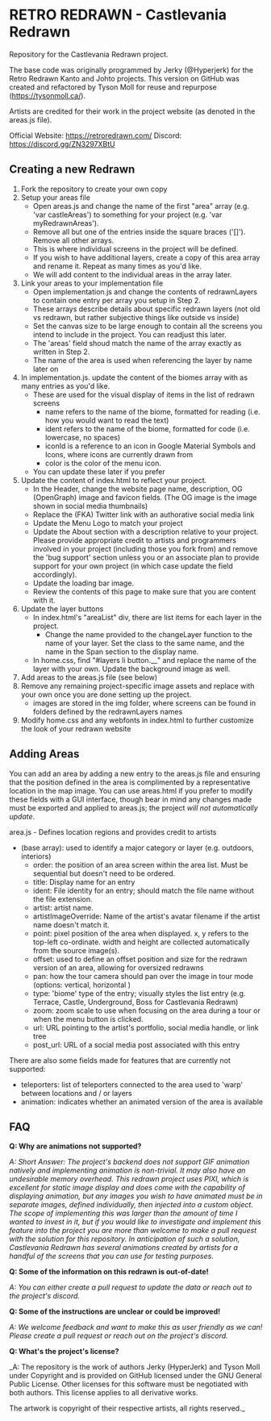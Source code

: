 # RETRO REDRAWN - Castlevania Redrawn

Repository for the Castlevania Redrawn project.

The base code was originally programmed by Jerky (@Hyperjerk) for the Retro Redrawn Kanto and Johto projects.
This version on GitHub was created and refactored by Tyson Moll for reuse and repurpose (https://tysonmoll.ca/).

Artists are credited for their work in the project website (as denoted in the areas.js file).

Official Website: https://retroredrawn.com/
Discord: https://discord.gg/ZN3297XBtU

## Creating a new Redrawn

1. Fork the repository to create your own copy
2. Setup your areas file
    * Open areas.js and change the name of the first "area" array (e.g. 'var castleAreas') to something for your project (e.g. 'var myRedrawnAreas').
    * Remove all but one of the entries inside the square braces ('[]'). Remove all other arrays.
    * This is where individual screens in the project will be defined.
    * If you wish to have additional layers, create a copy of this area array and rename it. Repeat as many times as you'd like.
    * We will add content to the individual areas in the array later.
3. Link your areas to your implementation file
    * Open implementation.js and change the contents of redrawnLayers to contain one entry per array you setup in Step 2.
    * These arrays describe details about specific redrawn layers (not old vs redrawn, but rather subjective things like outside vs inside)
    * Set the canvas size to be large enough to contain all the screens you intend to include in the project. You can readjust this later.
    * The 'areas' field shoud match the name of the array exactly as written in Step 2.
    * The name of the area is used when referencing the layer by name later on
5. In implementation.js. update the content of the biomes array with as many entries as you'd like.
    * These are used for the visual display of items in the list of redrawn screens
        * name refers to the name of the biome, formatted for reading (i.e. how you would want to read the text)
        * ident refers to the name of the biome, formatted for code (i.e. lowercase, no spaces)
        * iconId is a reference to an icon in Google Material Symbols and Icons, where icons are currently drawn from
        * color is the color of the menu icon.
    * You can update these later if you prefer 
6. Update the content of index.html to reflect your project.
    * In the Header, change the website page name, description,  OG (OpenGraph) image and favicon fields. (The OG image is the image shown in social media thumbnails)
    * Replace the (FKA) Twitter link with an authorative social media link
    * Update the Menu Logo to match your project
    * Update the About section with a description relative to your project. Please provide appropriate credit to artists and programmers involved in your project (including those you fork from) and remove the 'bug support' section unless you or an associate plan to provide support for your own project (in which case update the field accordingly). 
    * Update the loading bar image.
    * Review the contents of this page to make sure that you are content with it.
7. Update the layer buttons
    * In index.html's "areaList" div, there are list items for each layer in the project.
        * Change the name provided to the changeLayer function to the name of your layer. Set the class to the same name, and the name in the Span section to the display name.
    * In home.css, find "#layers li button.__" and replace the name of the layer with your own. Update the background image as well.
8. Add areas to the areas.js file (see below)
9. Remove any remaining project-specific image assets and replace with your own once you are done setting up the project.
    * images are stored in the img folder, where screens can be found in folders defined by the redrawnLayers names 
11. Modify home.css and any webfonts in index.html to further customize the look of your redrawn website

## Adding Areas

You can add an area by adding a new entry to the areas.js file and ensuring that the position defined in the area is complimented by a representative location in the map image. You can use areas.html if you prefer to modify these fields with a GUI interface, though bear in mind any changes made must be exported and applied to areas.js; the project _will not automatically update_.

area.js - Defines location regions and provides credit to artists
- (base array): used to identify a major category or layer (e.g. outdoors, interiors)
    - order: the position of an area screen within the area list. Must be sequential but doesn't need to be ordered.
    - title: Display name for an entry
    - ident: File identity for an entry; should match the file name without the file extension.
    - artist: artist name.
    - artistImageOverride: Name of the artist's avatar filename if the artist name doesn't match it.
    - point: pixel position of the area when displayed. x, y refers to the top-left co-ordinate. width and height are collected automatically from the source image(s).
    - offset: used to define an offset position and size for the redrawn version of an area, allowing for oversized redrawns
    - pan: how the tour camera should pan over the image in tour mode (options: vertical, horizontal )
    - type: 'biome' type of the entry; visually styles the list entry (e.g. Terrace, Castle, Underground, Boss for Castlevania Redrawn)
    - zoom: zoom scale to use when focusing on the area during a tour or when the menu button is clicked.
    - url: URL pointing to the artist's portfolio, social media handle, or link tree
    - post_url: URL of a social media post associated with this entry
 
There are also some fields made for features that are currently not supported:
- teleporters: list of teleporters connected to the area used to 'warp' between locations and / or layers
- animation: indicates whether an animated version of the area is available

## FAQ

__Q: Why are animations not supported?__

_A: Short Answer: The project's backend does not support GIF animation natively and implementing animation is non-trivial. It may also have an undesirable memory overhead.
This redrawn project uses PIXI, which is excellent for static image display and does come with the capability of displaying animation, but any images you wish to have animated must be in separate images, defined individually, then injected into a custom object. The scope of implementing this was larger than the amount of time I wanted to invest in it, but if you would like to investigate and implement this feature into the project you are more than welcome to make a pull request with the solution for this repository. In anticipation of such a solution, Castlevania Redrawn has several animations created by artists for a handful of the screens that you can use for testing purposes._

__Q: Some of the information on this redrawn is out-of-date!__

_A: You can either create a pull request to update the data or reach out to the project's discord._

__Q: Some of the instructions are unclear or could be improved!__

_A: We welcome feedback and want to make this as user friendly as we can! Please create a pull request or reach out on the project's discord._

__Q: What's the project's license?__

_A: The repository is the work of authors Jerky (HyperJerk) and Tyson Moll under Copyright and is provided on GitHub licensed under the GNU General Public License. Other licenses for this software must be negotiated with both authors. This license applies to all derivative works.

The artwork is copyright of their respective artists, all rights reserved._
